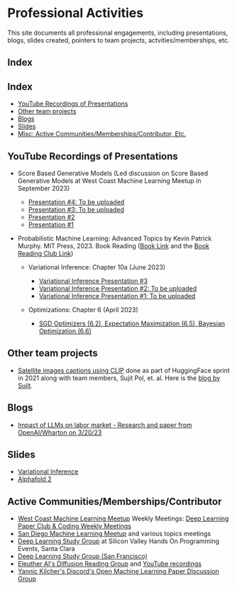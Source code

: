 # Professional Activities
This site documents all professional engagements, including presentations, blogs, slides created, pointers to team projects, actvities/memberships, etc.

## Index
## Index
* [YouTube Recordings of Presentations](#youtube-recordings-of-presentations)
* [Other team projects](#other-team-projects)
* [Blogs](#blogs)
* [Slides](#slides)
* [Misc: Active Communities/Memberships/Contributor, Etc.](#active-communitiesmembershipscontributor)

## YouTube Recordings of Presentations
- Score Based Generative Models (Led discussion on Score Based Generative Models at West Coast Machine Learning Meetup in September 2023)
  - [Presentation #4: To be uploaded](TBD)
  - [Presentation #3: To be uploaded](TBD)
  - [Presentation #2](https://www.youtube.com/watch?v=HdEc7i2-HWk)
  - [Presentation #1](https://www.youtube.com/watch?v=ZTt0Gtv2iDM)

- Probabilistic Machine Learning: Advanced Topics by Kevin Patrick Murphy. MIT Press, 2023. Book Reading ([Book Link](https://probml.github.io/pml-book/book2.html) and the  [Book Reading Club Link](https://www.youtube.com/playlist?list=PLmp4AHm0u1g3xuIHtrT37yOZCj51lWqic))
  - Variational Inference: Chapter 10a (June 2023)
    - [Variational Inference Presentation #3](https://www.youtube.com/watch?v=xIq-DU7dwW8)
    - [Variational Inference Presentation #2: To be uploaded](TBD)
    - [Variational Inference Presentation #1: To be uploaded](TBD)

  - Optimizations: Chapter 6 (April 2023)
    - [SGD Optimizers (6.2), Expectation Maximization (6.5), Bayesian Optimization (6.6)](https://www.youtube.com/watch?v=mpiByVB4qNI)

## Other team projects
- [Satellite images captions using CLIP](https://github.com/arampacha/CLIP-rsicd) done as part of HuggingFace sprint in 2021 along with team members, Sujit Pol, et. al. Here is the [blog by Sujit](https://huggingface.co/blog/fine-tune-clip-rsicd).
## Blogs
- [Impact of LLMs on labor market - Research and paper from OpenAI/Wharton on 3/20/23](https://github.com/devvidhani/Evolving-observations-summaries-notes-and-insights-on-AI-ML-trends/blob/master/OpenAI_Wharton_LLM_LLMPlus_Labor_Market_Impact.md)
## Slides
- [Variational Inference](https://docs.google.com/presentation/d/1DSLxVRqp_ffLN70q7jkiMkg9GP4Mm8SAP5xbkfGeJLY/edit?usp=sharing)
- [Alphafold 2](https://docs.google.com/presentation/d/1KucKjQslso3BDcv-1kS6xS8KNI5RcwPL33DMyoQfdXo/edit?usp=sharing)

## Active Communities/Memberships/Contributor
- [West Coast Machine Learning Meetup](https://www.youtube.com/@WestCoastMachineLearning/videos) Weekly Meetings: [Deep Learning Paper Club & Coding Weekly Meetings](https://www.meetup.com/east-bay-tri-valley-machine-learning-meetup/) 
- [San Diego Machine Learning Meetup](https://www.youtube.com/@SanDiegoMachineLearning/playlists) and various topics meetings
- [Deep Learning Study Group](https://www.meetup.com/handsonprogrammingevents/events/296254419/) at Silicon Valley Hands On Programming Events, Santa Clara
- [Deep Learning Study Group (San Francisco)](https://www.meetup.com/deep-learning-sf/)
- [Eleuther AI's Diffusion Reading Group](https://github.com/tmabraham/diffusion_reading_group) and [YouTube recordings](https://www.youtube.com/playlist?list=PLXqc0KMM8ZtKVEh8fIWEUaIU43SmWnfdM)
- [Yannic Kilcher's Discord's Open Machine Learning Paper Discussion Group](https://discord.com/channels/714501525455634453/719652499740688404)